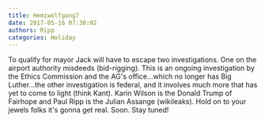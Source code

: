 ```yaml
---
title: Hemiwolfgang7
date: 2017-05-16 07:38:02
authors: Ripp
categories: Holiday
---
```


 To qualify for mayor Jack will have to escape two investigations. One on the airport authority misdeeds (bid-rigging). This is an ongoing investigation by the Ethics Commission and the AG's office...which no longer has Big Luther...the other investigation is federal, and it involves much more that has yet to come to light (think Kant).  Karin Wilson is the Donald Trump of Fairhope and Paul Ripp is the Julian Assange (wikileaks).  Hold on to your jewels folks it's gonna get real.  Soon. Stay tuned!